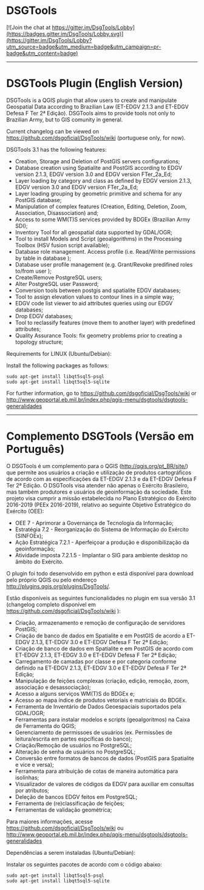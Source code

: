 # DSGTools

[![Join the chat at https://gitter.im/DsgTools/Lobby](https://badges.gitter.im/DsgTools/Lobby.svg)](https://gitter.im/DsgTools/Lobby?utm_source=badge&utm_medium=badge&utm_campaign=pr-badge&utm_content=badge)

------------------------------------
# DSGTools Plugin (English Version)

DSGTools is a QGIS plugin that allow users to create and manipulate Geospatial Data according to Brazilian Law (ET-EDGV 2.1.3 and ET-EDGV Defesa F Ter 2ª Edição). DSGTools aims to provide tools not only to Brazilian Army, but to GIS comunity in general.

Current changelog can be viewed on https://github.com/dsgoficial/DsgTools/wiki (portuguese only, for now).

DSGTools 3.1 has the following features:

- Creation, Storage and Deletion of PostGIS servers configurations;
- Database creation using Spatialite and PostGIS according to EDGV version 2.1.3, EDGV version 3.0 and EDGV version FTer_2a_Ed;
- Layer loading by category and class as defined by EDGV version 2.1.3, EDGV version 3.0 and EDGV version FTer_2a_Ed;
- Layer loading grouping by geometric primitive and schema for any PostGIS database;
- Manipulation of complex features (Creation, Editing, Deletion, Zoom, Association, Disassociation) and;
- Access to some WM(T)S services provided by BDGEx (Brazilian Army SDI);
- Inventory Tool for all geospatial data supported by GDAL/OGR;
- Tool to install Models and Script (geoalgorithms) in the Processing Toolbox (HSV fusion script available);
- Database role management. Access profile (i.e. Read/Write permissions by table in database );
- Database user profile management (e.g. Grant/Revoke predifined roles to/from user );
- Create/Remove PostgreSQL users;
- Alter PostgreSQL user Password;
- Conversion tools between postgis and spatialite EDGV databases;
- Tool to assign elevation values to contour lines in a simple way;
- EDGV code list viewer to aid attributes queries using our EDGV databases;
- Drop EDGV databases;
- Tool to reclassify features (move them to another layer) with predefined attributes;
- Quality Assurance Tools: fix geometry problems prior to creating a topology structure;

Requirements for LINUX (Ubuntu/Debian):

Install the following packages as follows:
```
sudo apt-get install libqt5sql5-psql
sudo apt-get install libqt5sql5-sqlite
```

For further information, go to https://github.com/dsgoficial/DsgTools/wiki or http://www.geoportal.eb.mil.br/index.php/qgis-menu/dsgtools/dsgtools-generalidades

------------------------------------
# Complemento DSGTools (Versão em Português)

O DSGTools é um complemento para o QGIS (http://qgis.org/pt_BR/site/) que permite aos usuários a criação e utilização de produtos cartográficos de acordo com as especificações da ET-EDGV 2.1.3 e da ET-EDGV Defesa F Ter 2ª Edição. O DSGTools visa atender não apenas o Exército Brasileiro, mas também produtores e usuários de geoinformação da sociedade.
Este projeto visa cumprir a missão estabelecida no Plano Estratégico do Exército 2016-2019 (PEEx 2016-2019), relativo ao seguinte Objetivo Estratégico do Exército (OEE):
* OEE 7 - Aprimorar a Governança de Tecnologia da Informação;
* Estratégia 7.2 - Reorganização do Sistema de Informação do Exército (SINFOEx);
* Ação Estratégica 7.2.1 - Aperfeiçoar a produção e disponibilização da geoinformação;
* Atividade imposta 7.2.1.5 - Implantar o SIG para ambiente desktop no âmbito do Exército.

O plugin foi todo desenvolvido em python e está disponível para download pelo próprio QGIS ou pelo endereço http://plugins.qgis.org/plugins/DsgTools/.

Estão disponíveis as seguintes funcionalidades no plugin em sua versão 3.1 (changelog completo disponível em https://github.com/dsgoficial/DsgTools/wiki ):

- Criação, armazenamento e remoção de configuração de servidores PostGIS;
- Criação de banco de dados em Spatialite e em PostGIS de acordo a ET-EDGV 2.1.3, ET-EDGV 3.0 e ET-EDGV Defesa F Ter 2ª Edição;
- Criação de banco de dados em Spatialite e em PostGIS de acordo com ET-EDGV 2.1.3, ET-EDGV 3.0 e ET-EDGV Defesa F Ter 2ª Edição;
- Carregamento de camadas por classe e por categoria conforme definido na ET-EDGV 2.1.3, ET-EDGV 3.0 e ET-EDGV Defesa F Ter 2ª Edição;
- Manipulação de feições complexas (criação, edição, remoção, zoom, associação e desassociação);
- Acesso a alguns serviços WM(T)S do BDGEx e;
- Acesso ao mapa índice de produtos vetoriais e matriciais do BDGEx.
- Ferramenta de Inventário de Dados Geoespaciais suportados pela GDAL/OGR;
- Ferramentas para instalar modelos e scripts (geoalgoritmos) na Caixa de Ferramenta do QGIS;
- Gerenciamento de permissoes de usuários (ex. Permissões de leitura/escrita em partes espcíficas do banco);
- Criação/Remoção de usuários no PostgreSQL;
- Alteração de senha de usuários no PostgreSQL;
- Conversão entre formatos de bancos de dados (PostGIS para Spatialite e vice e versa);
- Ferramenta para atribuição de cotas de maneira automática para isolinhas;
- Visualizador de valores de códigos da EDGV para auxiliar em consultas por atributos;
- Deleção de bancos EDGV feitos em PostgreSQL;
- Ferramenta de (re)classificação de feições;
- Ferramentas de validação geométrica;

Para maiores informações, acesse https://github.com/dsgoficial/DsgTools/wiki ou http://www.geoportal.eb.mil.br/index.php/qgis-menu/dsgtools/dsgtools-generalidades

Dependências a serem instaladas (Ubuntu/Debian):

Instalar os seguintes pacotes de acordo com o código abaixo:
```
sudo apt-get install libqt5sql5-psql
sudo apt-get install libqt5sql5-sqlite
```